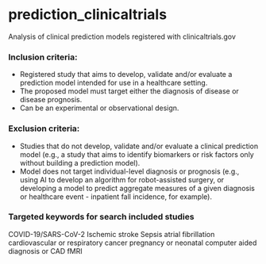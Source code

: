 # prediction_clinicaltrials
Analysis of clinical prediction models registered with clinicaltrials.gov


### Inclusion criteria:

- Registered study that aims to develop, validate and/or evaluate a prediction model intended for use in a healthcare setting.
- The proposed model must target either the diagnosis of disease or disease prognosis.
- Can be an experimental or observational design.


### Exclusion criteria:

- Studies that do not develop, validate and/or evaluate a clinical prediction model (e.g., a study that aims to identify biomarkers or risk factors only without building a prediction model).
- Model does not target individual-level diagnosis or prognosis (e.g., using AI to develop an algorithm for robot-assisted surgery, or developing a model to predict aggregate measures of a given diagnosis or healthcare event - inpatient fall incidence, for example).


### Targeted keywords for search included studies
COVID-19/SARS-CoV-2
Ischemic stroke
Sepsis
atrial fibrillation
cardiovascular or respiratory
cancer
pregnancy or neonatal
computer aided diagnosis or CAD
fMRI